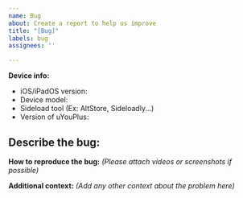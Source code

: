 ```yaml
---
name: Bug
about: Create a report to help us improve
title: "[Bug]"
labels: bug
assignees: ''

---
```


**Device info:**
- iOS/iPadOS version: 
- Device model:
- Sideload tool (Ex: AltStore, Sideloadly...)
- Version of uYouPlus: 

**Describe the bug:**
- 

**How to reproduce the bug:**
_(Please attach videos or screenshots if possible)_


**Additional context:**
_(Add any other context about the problem here)_
